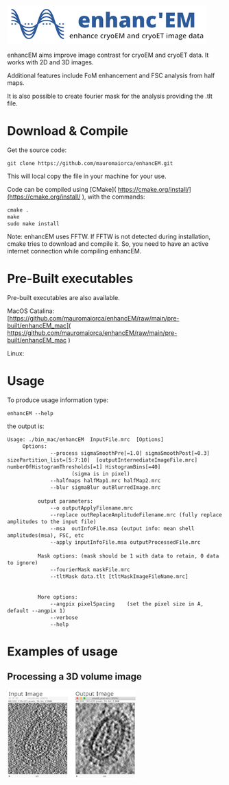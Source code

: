 ![enhancEM](docs/logo2_small.png)

enhancEM aims improve image contrast for cryoEM and cryoET data. It works with 2D and 3D images.

Additional features include FoM enhancement and FSC analysis from half maps. 

It is also possible to create fourier mask for the analysis providing the .tlt file.

 

# Download & Compile

Get the source code:
```
git clone https://github.com/mauromaiorca/enhancEM.git
```
This will local copy the file in your machine for your use.

Code can be compiled using [CMake]( https://cmake.org/install/](https://cmake.org/install/ ), with the commands:
```
cmake . 
make
sudo make install
```
Note: enhancEM uses FFTW. If FFTW is not detected during installation, cmake tries to download and compile it. So, you need to have an active internet connection while compiling enhancEM.

# Pre-Built executables
 Pre-built executables are also available.
 
 MacOS Catalina: [https://github.com/mauromaiorca/enhancEM/raw/main/pre-built/enhancEM_mac]( https://github.com/mauromaiorca/enhancEM/raw/main/pre-built/enhancEM_mac )

 Linux:

# Usage

To produce usage information type:
```
enhancEM --help
```

the output is:

```
Usage: ./bin_mac/enhancEM  InputFile.mrc  [Options]
     Options: 
              --process sigmaSmoothPre[=1.0] sigmaSmoothPost[=0.3] sizePartition_list=[5:7:10]  [outputInternediateImageFile.mrc] numberOfHistogramThresholds[=1] HistogramBins[=40]
                     (sigma is in pixel)
              --halfmaps halfMap1.mrc halfMap2.mrc 
              --blur sigmaBlur outBlurredImage.mrc

          output parameters:
              --o outputApplyFilename.mrc 
              --replace outReplaceAmplitudeFilename.mrc (fully replace amplitudes to the input file)
              --msa  outInfoFile.msa (output info: mean shell amplitudes(msa), FSC, etc
              --apply inputInfoFile.msa outputProcessedFile.mrc

          Mask options: (mask should be 1 with data to retain, 0 data to ignore) 
              --fourierMask maskFile.mrc
              --tltMask data.tlt [tltMaskImageFileName.mrc]


          More options:
              --angpix pixelSpacing    (set the pixel size in A, default --angpix 1)
              --verbose
              --help
```

# Examples of usage

## Processing a 3D volume image
![processImage](docs/process_volume_example_small.png)

